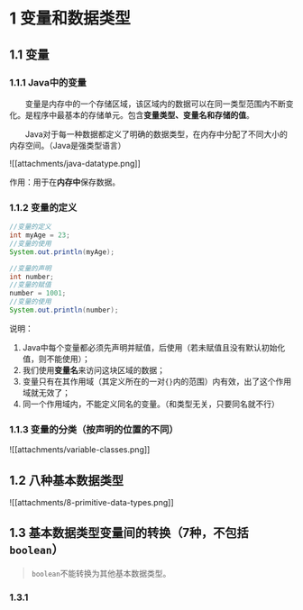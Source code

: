 # 1 变量和数据类型

## 1.1 变量

### 1.1.1 Java中的变量

&emsp;&emsp;变量是内存中的一个存储区域，该区域内的数据可以在同一类型范围内不断变化。是程序中最基本的存储单元。包含**变量类型、变量名和存储的值**。

&emsp;&emsp;Java对于每一种数据都定义了明确的数据类型，在内存中分配了不同大小的内存空间。（Java是强类型语言）

![[attachments/java-datatype.png]]

作用：用于在**内存中**保存数据。

### 1.1.2 变量的定义

```java
//变量的定义
int myAge = 23;
//变量的使用
System.out.println(myAge);

//变量的声明
int number;
//变量的赋值
number = 1001;
//变量的使用
System.out.println(number);
```

说明：

1. Java中每个变量都必须先声明并赋值，后使用（若未赋值且没有默认初始化值，则不能使用）；
2. 我们使用**变量名**来访问这块区域的数据；
3. 变量只有在其作用域（其定义所在的一对`{}`内的范围）内有效，出了这个作用域就无效了；
4. 同一个作用域内，不能定义同名的变量。（和类型无关，只要同名就不行）

### 1.1.3 变量的分类（按声明的位置的不同）

![[attachments/variable-classes.png]]

## 1.2 八种基本数据类型

![[attachments/8-primitive-data-types.png]]

## 1.3 基本数据类型变量间的转换（7种，不包括`boolean`）

> `boolean`不能转换为其他基本数据类型。

### 1.3.1 


























